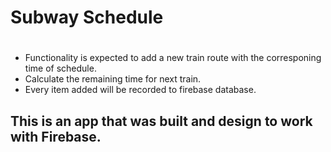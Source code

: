 # Subway Schedule 
#

* Functionality is expected to add a new train route with the corresponing time of schedule.
* Calculate the remaining time for next train.
* Every item added will be recorded to firebase database.



## This is an app that was built and design to work with **Firebase**. 